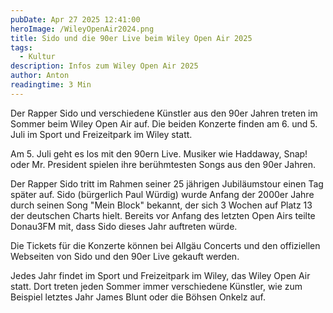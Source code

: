```yaml
---
pubDate: Apr 27 2025 12:41:00 
heroImage: /WileyOpenAir2024.png 
title: Sido und die 90er Live beim Wiley Open Air 2025
tags:
  - Kultur
description: Infos zum Wiley Open Air 2025
author: Anton
readingtime: 3 Min
---
```

Der Rapper Sido und verschiedene Künstler aus den 90er Jahren treten im Sommer beim Wiley Open Air auf. Die beiden Konzerte finden am 6. und 5. Juli im Sport und Freizeitpark im Wiley statt. 

Am 5. Juli geht es los mit den 90ern Live. Musiker wie Haddaway, Snap! oder Mr. President spielen ihre berühmtesten Songs aus den 90er Jahren. 

Der Rapper Sido tritt im Rahmen seiner 25 jährigen Jubiläumstour einen Tag später auf.  Sido (bürgerlich Paul Würdig) wurde Anfang der 2000er Jahre durch seinen Song "Mein Block" bekannt, der sich 3 Wochen auf Platz 13 der deutschen Charts hielt. 
Bereits vor Anfang des letzten Open Airs teilte Donau3FM mit, dass Sido dieses Jahr auftreten würde. 

Die Tickets für die Konzerte können bei Allgäu Concerts und den offiziellen Webseiten von Sido und den 90er Live gekauft werden. 

Jedes Jahr findet im Sport und Freizeitpark im Wiley, das Wiley Open Air statt. Dort treten jeden Sommer immer verschiedene Künstler, wie zum Beispiel letztes Jahr James Blunt oder die Böhsen Onkelz auf.  


